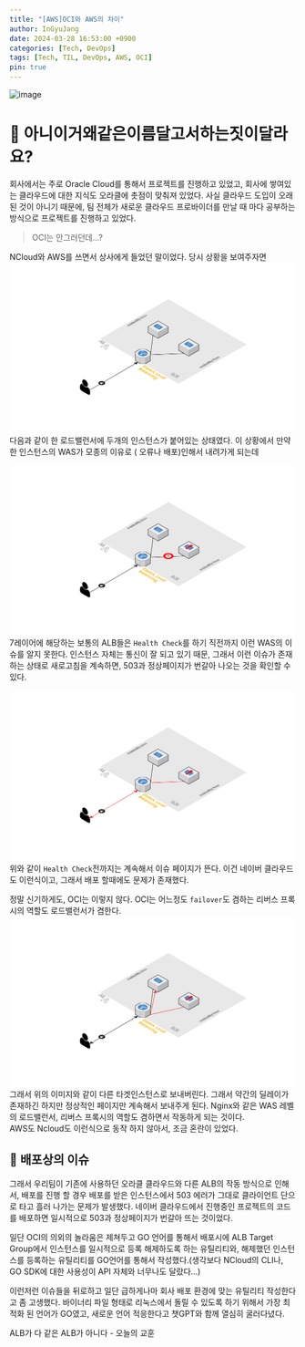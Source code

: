 ```yaml
---
title: "[AWS]OCI와 AWS의 차이"
author: InGyuJang
date: 2024-03-28 16:53:00 +0900
categories: [Tech, DevOps]
tags: [Tech, TIL, DevOps, AWS, OCI]
pin: true
---
```

![image](https://media.giphy.com/media/v1.Y2lkPTc5MGI3NjExNm1uOHp4ajl5dHVkdmF0dHJmODdxYWJ4anNjODB1Y2JvMDU4ejhpcyZlcD12MV9pbnRlcm5hbF9naWZfYnlfaWQmY3Q9Zw/3o6Mb774rffWwh0AXm/giphy.gif)
# 📌 아니이거왜같은이름달고서하는짓이달라요?
회사에서는 주로 Oracle Cloud를 통해서 프로젝트를 진행하고 있었고, 회사에 쌓여있는 클라우드에 대한 지식도 오라클에 촛점이 맞춰져 있었다. 사실 클라우드 도입이 오래 된 것이 아니기 때문에, 팀 전체가 새로운 클라우드 프로바이더를 만날 때 마다 공부하는 방식으로 프로젝트를 진행하고 있었다.  
>OCI는 안그러던데...?  

NCloud와 AWS를 쓰면서 상사에게 들었던 말이었다. 당시 상황을 보여주자면  
![normal_architecture](../assets/img/OCIAWS/normal.png)  
다음과 같이 한 로드밸런서에 두개의 인스턴스가 붙어있는 상태였다. 이 상황에서 만약 한 인스턴스의 WAS가 모종의 이유로 ( 오류나 배포)인해서 내려가게 되는데  
  
![issue](../assets/img/OCIAWS/issue.png)
7레이어에 해당하는 보통의 ALB들은 `Health Check`를 하기 직전까지 이런 WAS의 이슈를 알지 못한다. 인스턴스 자체는 통신이 잘 되고 있기 때문, 그래서 이런 이슈가 존재하는 상태로 새로고침을 계속하면, 503과 정상페이지가 번갈아 나오는 것을 확인할 수 있다.

![AWS](../assets/img/OCIAWS/AWS,N.png)  
위와 같이 `Health Check`전까지는 계속해서 이슈 페이지가 뜬다. 이건 네이버 클라우드도 이런식이고, 그래서 배포 할때에도 문제가 존재했다.  
  
정말 신기하게도, OCI는 이렇지 않다. OCI는 어느정도 `failover`도 겸하는 리버스 프록시의 역할도 로드밸런서가 겸한다.  
![OCI](../assets/img/OCIAWS/rebalance.png)  
그래서 위의 이미지와 같이 다른 타겟인스턴스로 보내버린다. 그래서 약간의 딜레이가 존재하긴 하지만 정상적인 페이지만 계속해서 보내주게 된다. Nginx와 같은 WAS 레벨의 로드밸런서, 리버스 프록시의 역할도 겸하면서 작동하게 되는 것이다.  
AWS도 Ncloud도 이런식으로 동작 하지 않아서, 조금 혼란이 있었다.

## 🤦 배포상의 이슈
그래서 우리팀이 기존에 사용하던 오라클 클라우드와 다른 ALB의 작동 방식으로 인해서, 배포를 진행 할 경우 배포를 받은 인스턴스에서 503 에러가 그대로 클라이언트 단으로 타고 흘러 나가는 문제가 발생했다. 네이버 클라우드에서 진행중인 프로젝트의 코드를 배포하면 일시적으로 503과 정상페이지가 번갈아 뜨는 것이었다.  

일단 OCI의 의외의 놀라움은 제쳐두고 GO 언어를 통해서 배포시에 ALB Target Group에서 인스턴스를 일시적으로 등록 해제하도록 하는 유틸리티와, 해제했던 인스턴스를 등록하는 유틸리티를 GO언어를 통해서 작성했다.(생각보다 NCloud의 CLI나, GO SDK에 대한 사용성이 API 자체와 너무나도 달랐다...)  

이런저런 이슈들을 뒤로하고 일단 급하게나마 회사 배포 환경에 맞는 유틸리티 작성한다고 좀 고생했다. 바이너리 파일 형태로 리눅스에서 돌릴 수 있도록 하기 위해서 가장 최적화 된 언어가 GO였고, 새로운 언어 적응한다고 챗GPT와 함께 열심히 굴러다녔다.  

ALB가 다 같은 ALB가 아니다 - 오늘의 교훈